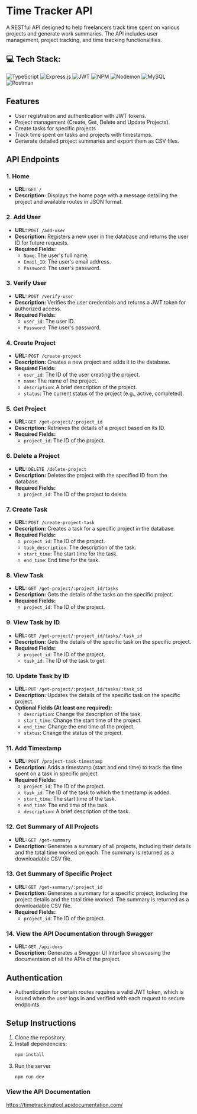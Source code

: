 # Time Tracker API

A RESTful API designed to help freelancers track time spent on various projects and generate work summaries. The API includes user management, project tracking, and time tracking functionalities.

## 💻 Tech Stack:
![TypeScript](https://img.shields.io/badge/typescript-%23007ACC.svg?style=for-the-badge&logo=typescript&logoColor=white) ![Express.js](https://img.shields.io/badge/express.js-%23404d59.svg?style=for-the-badge&logo=express&logoColor=%2361DAFB) ![JWT](https://img.shields.io/badge/JWT-black?style=for-the-badge&logo=JSON%20web%20tokens) ![NPM](https://img.shields.io/badge/NPM-%23CB3837.svg?style=for-the-badge&logo=npm&logoColor=white) ![Nodemon](https://img.shields.io/badge/NODEMON-%23323330.svg?style=for-the-badge&logo=nodemon&logoColor=%BBDEAD) ![MySQL](https://img.shields.io/badge/mysql-4479A1.svg?style=for-the-badge&logo=mysql&logoColor=white) ![Postman](https://img.shields.io/badge/Postman-FF6C37?style=for-the-badge&logo=postman&logoColor=white)


## Features

- User registration and authentication with JWT tokens.
- Project management (Create, Get, Delete and Update Projects).
- Create tasks for specific projects
- Track time spent on tasks and projects with timestamps.
- Generate detailed project summaries and export them as CSV files.

## API Endpoints

### 1. Home
   - **URL:** `GET /`
   - **Description:** Displays the home page with a message detailing the project and available routes in JSON format.

### 2. Add User
   - **URL:** `POST /add-user`
   - **Description:** Registers a new user in the database and returns the user ID for future requests.
   - **Required Fields:**
     - `Name`: The user's full name.
     - `Email_ID`: The user's email address.
     - `Password`: The user's password.

### 3. Verify User
   - **URL:** `POST /verify-user`
   - **Description:** Verifies the user credentials and returns a JWT token for authorized access.
   - **Required Fields:**
     - `user_id`: The user ID.
     - `Password`: The user's password.

### 4. Create Project
   - **URL:** `POST /create-project`
   - **Description:** Creates a new project and adds it to the database.
   - **Required Fields:**
     - `user_id`: The ID of the user creating the project.
     - `name`: The name of the project.
     - `description`: A brief description of the project.
     - `status`: The current status of the project (e.g., active, completed).

### 5. Get Project
   - **URL:** `GET /get-project/:project_id`
   - **Description:** Retrieves the details of a project based on its ID.
   - **Required Fields:** 
     - `project_id`: The ID of the project.

### 6. Delete a Project
   - **URL:** `DELETE /delete-project`
   - **Description:** Deletes the project with the specified ID from the database.
   - **Required Fields:**
     - `project_id`: The ID of the project to delete.
    
### 7. Create Task
   - **URL:** `POST /create-project-task`
   - **Description:** Creates a task for a specific project in the database.
   - **Required Fields:**
      - `project_id`: The ID of the project.
      - `task_description`: The description of the task.
      - `start_time`: The start time for the task.
      - `end_time`: End time for the task.
    
### 8. View Task
   - **URL:** `GET /get-project/:project_id/tasks`
   - **Description:** Gets the details of the tasks on the specific project.
   - **Required Fields:**
      - `project_id`: The ID of the project.
    
### 9. View Task by ID
   - **URL:** `GET /get-project/:project_id/tasks/:task_id`
   - **Description:** Gets the details of the specific task on the specific project.
   - **Required Fields:**
      - `project_id`: The ID of the project.
      - `task_id`: The ID of the task to get.

### 10. Update Task by ID
   - **URL:** `PUT /get-project/:project_id/tasks/:task_id`
   - **Description:** Updates the details of the specific task on the specific project.
   - **Optional Fields (At least one required):**
      - `description`: Change the description of the task.
      - `start_time`: Change the start time of the project.
      - `end_time`: Change the end time of the project.
      - `status`: Change the status of the project.
     
### 11. Add Timestamp
   - **URL:** `POST /project-task-timestamp`
   - **Description:** Adds a timestamp (start and end time) to track the time spent on a task in specific project.
   - **Required Fields:**
     - `project_id`: The ID of the project.
     - `task_id`: The ID of the task to which the timestamp is added.
     - `start_time`: The start time of the task.
     - `end_time`: The end time of the task.
     - `description`: A brief description of the task.

### 12. Get Summary of All Projects
   - **URL:** `GET /get-summary`
   - **Description:** Generates a summary of all projects, including their details and the total time worked on each. The summary is returned as a downloadable CSV file.

### 13. Get Summary of Specific Project
   - **URL:** `GET /get-summary/:project_id`
   - **Description:** Generates a summary for a specific project, including the project details and the total time worked. The summary is returned as a downloadable CSV file.
   - **Required Fields:**
     - `project_id`: The ID of the project.

### 14. View the API Documentation through Swagger
   - **URL:** `GET /api-docs`
   - **Description:** Generates a Swagger UI Interface showcasing the documentaion of all the APIs of the project.

## Authentication

- Authentication for certain routes requires a valid JWT token, which is issued when the user logs in and verified with each request to secure endpoints.

## Setup Instructions

1. Clone the repository.
2. Install dependencies:
   ```bash
   npm install
3. Run the server
   ```bash
   npm run dev

### View the API Documentation
https://timetrackingtool.apidocumentation.com/
